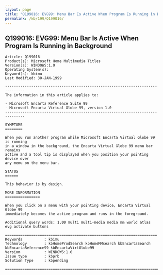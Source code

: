 ```yaml
---
layout: page
title: "Q199016: EVG99: Menu Bar Is Active When Program Is Running in Background"
permalink: /kb/199/Q199016/
---
```


## Q199016: EVG99: Menu Bar Is Active When Program Is Running in Background

	Article: Q199016
	Product(s): Microsoft Home Multimedia Titles
	Version(s): WINDOWS:1.0
	Operating System(s): 
	Keyword(s): kbimu
	Last Modified: 30-JAN-1999
	
	-------------------------------------------------------------------------------
	The information in this article applies to:
	
	- Microsoft Encarta Reference Suite 99 
	- Microsoft Encarta Virtual Globe 99, version 1.0 
	-------------------------------------------------------------------------------
	
	SYMPTOMS
	========
	
	When you run another program while Microsoft Encarta Virtual Globe 99 is running
	in a window in the background, the Encarta Virtual Globe 99 menu bar remains
	active and a tool tip is displayed when you position your pointing device over
	any menu on the menu bar.
	
	STATUS
	======
	
	This behavior is by design.
	
	MORE INFORMATION
	================
	
	When you click on a menu with your pointing device, Encarta Virtual Globe 99
	immediately becomes the active program and runs in the foreground.
	
	Additional query words: 1.00 multi multi-media media mm world atlas evg activate buttons
	
	======================================================================
	Keywords          : kbimu 
	Technology        : kbHomeProdSearch kbHomeMMsearch kbEncartaSearch kbEncartaReference99 kbEncartaVirtGlobe99
	Version           : WINDOWS:1.0
	Issue type        : kbprb
	Solution Type     : kbpending
	
	=============================================================================
	
